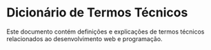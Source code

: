 # Dicionário de Termos Técnicos

Este documento contém definições e explicações de termos técnicos relacionados ao desenvolvimento web e programação.
